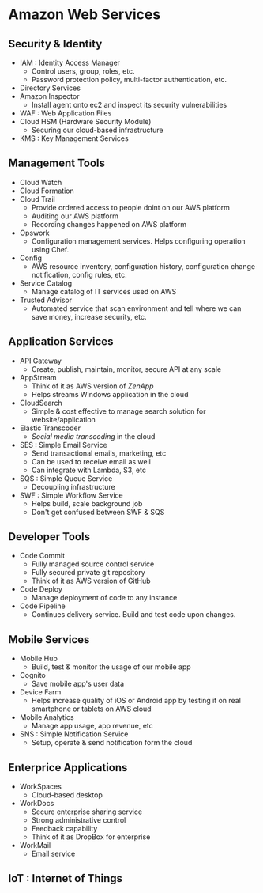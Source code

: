# Amazon Web Services


## Security & Identity
- IAM : Identity Access Manager
    - Control users, group, roles, etc.
    - Password protection policy, multi-factor authentication, etc.
- Directory Services
- Amazon Inspector
    - Install agent onto ec2 and inspect its security vulnerabilities
- WAF : Web Application Files
- Cloud HSM (Hardware Security Module)
    - Securing our cloud-based infrastructure
- KMS : Key Management Services

## Management Tools
- Cloud Watch
- Cloud Formation
- Cloud Trail
    - Provide ordered access to people doint on our AWS platform
    - Auditing our AWS platform
    - Recording changes happened on AWS platform
- Opswork
    - Configuration management services. Helps configuring operation using Chef.
- Config
    - AWS resource inventory, configuration history, configuration change notification, config rules, etc.
- Service Catalog
    - Manage catalog of IT services used on AWS
- Trusted Advisor
    - Automated service that scan environment and tell where we can save money, increase security, etc.

## Application Services
- API Gateway
    - Create, publish, maintain, monitor, secure API at any scale
- AppStream
    - Think of it as AWS version of *ZenApp*
    - Helps streams Windows application in the cloud
- CloudSearch
    - Simple & cost effective to manage search solution for website/application
- Elastic Transcoder
    - *Social media transcoding* in the cloud
- SES : Simple Email Service
    - Send transactional emails, marketing, etc
    - Can be used to receive email as well
    - Can integrate with Lambda, S3, etc
- SQS : Simple Queue Service
    - Decoupling infrastructure
- SWF : Simple Workflow Service
    - Helps build, scale background job
    - Don't get confused between SWF & SQS

## Developer Tools
- Code Commit
    - Fully managed source control service
    - Fully secured private git repository
    - Think of it as AWS version of GitHub
- Code Deploy
    - Manage deployment of code to any instance
- Code Pipeline
    - Continues delivery service. Build and test code upon changes.

## Mobile Services
- Mobile Hub
    - Build, test & monitor the usage of our mobile app
- Cognito
    - Save mobile app's user data
- Device Farm
    - Helps increase quality of iOS or Android app by testing it on real smartphone or tablets on AWS cloud
- Mobile Analytics
    - Manage app usage, app revenue, etc
- SNS : Simple Notification Service
    - Setup, operate & send notification form the cloud

## Enterprice Applications
- WorkSpaces
    - Cloud-based desktop
- WorkDocs
    - Secure enterprise sharing service 
    - Strong administrative control
    - Feedback capability
    - Think of it as DropBox for enterprise
- WorkMail
    - Email service

## IoT : Internet of Things